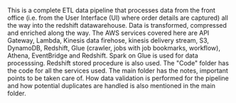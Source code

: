 This is a complete ETL data pipeline that processes data from the front office (i.e. from the User Interface (UI) where order details are captured) all the way into the redshift datawarehouse. Data is transformed, compressed and enriched along the way. The AWS services covered here are API Gateway, Lambda, Kinesis data firehose, kinesis delivery stream, S3, DynamoDB, Redshift, Glue (crawler, jobs with job bookmarks, workflow), Athena, EventBridge and Redshift. Spark on Glue  is used for data processsing. Redshift stored procedure is also used. The "Code" folder has the code for all the services used. The main folder has the notes, important points to be taken care of. How data validation is performed for the pipeline and how potential duplicates are handled is also mentioned in the main folder.
